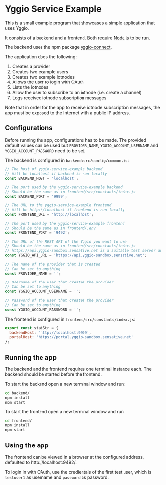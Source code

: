 # Yggio Service Example

This is a small example program that showcases a simple application that uses Yggio.

It consists of a backend and a frontend. Both require [Node.js](https://nodejs.org/) to be run.

The backend uses the npm package [yggio-connect](https://www.npmjs.com/package/yggio-connect).

The application does the following:

1. Creates a provider
2. Creates two example users
3. Creates two example iotnodes
4. Allows the user to login with OAuth
5. Lists the iotnodes
6. Allow the user to subscribe to an iotnode (i.e. create a channel)
7. Logs received iotnode subscription messages

Note that in order for the app to receive iotnode subscription messages, the app must be exposed to the Internet with a public IP address.

## Configurations

Before running the app, configurations has to be made. The provided default values can be used but `PROVIDER_NAME`, `YGGIO_ACCOUNT_USERNAME` and `YGGIO_ACCOUNT_PASSWORD` need to be set.

The backend is configured in `backend/src/config/common.js`:

```js
// The host of yggio-service-example backend
// Will be localhost if backend is run locally
const BACKEND_HOST = 'localhost';

// The port used by the yggio-service-example backend
// Should be the same as in frontend/src/constants/index.js
const BACKEND_PORT = '9999';

// The URL to the yggio-service-example frontend
// Will be http://localhost if frontend is run locally
const FRONTEND_URL = 'http://localhost';

// The port used by the yggio-service-example frontend
// Should be the same as in frontend/.env
const FRONTEND_PORT = '9492';

// The URL of the REST API of the Yggio you want to use
// Should be the same as in frontend/src/constants/index.js
// https://api.yggio-sandbox.sensative.net is a suitable test server and is set as default
const YGGIO_API_URL = 'https://api.yggio-sandbox.sensative.net';

// The name of the provider that is created
// Can be set to anything
const PROVIDER_NAME = '';

// Username of the user that creates the provider
// Can be set to anything
const YGGIO_ACCOUNT_USERNAME = '';

// Password of the user that creates the provider
// Can be set to anything
const YGGIO_ACCOUNT_PASSWORD = '';
```

The frontend is configured in `frontend/src/constants/index.js`:

```js
export const statStr = {
  backendHost: 'http://localhost:9999',
  portalHost: 'https://portal.yggio-sandbox.sensative.net'
};
```

## Running the app

The backend and the frontend requires one terminal instance each. The backend should be started before the frontend.

To start the backend open a new terminal window and run:

```sh
cd backend/
npm install
npm start
```

To start the frontend open a new terminal window and run:

```sh
cd frontend/
npm install
npm start
```

## Using the app

The frontend can be viewed in a browser at the configured address, defaulted to http://localhost:9492/.

To login in with OAuth, use the credientals of the first test user, which is `testuser1` as username and `password` as password.

